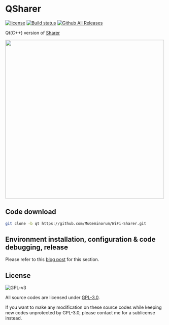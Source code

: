 # QSharer
[![license](https://img.shields.io/github/license/MuGeminorum/WiFi-Sharer.svg)](https://www.gnu.org/licenses/gpl-3.0.en.html)
[![Build status](https://ci.appveyor.com/api/projects/status/soduqye3dylqgaar/branch/qt?svg=true)](https://ci.appveyor.com/project/MuGeminorum/wifi-sharer/branch/qt)
[![Github All Releases](https://img.shields.io/github/downloads-pre/MuGeminorum/WiFi-Sharer/v1.1/total)](https://github.com/MuGeminorum/WiFi-Sharer/releases/tag/v1.1)

Qt(C++) version of [Sharer](https://github.com/MuGeminorum/WiFi-Sharer)

<img width="500" src="https://user-images.githubusercontent.com/20459298/233094268-e0e3f845-912f-479f-a01a-f749cba6b057.png" />

## Code download
```bash
git clone -b qt https://github.com/MuGeminorum/WiFi-Sharer.git
```

## Environment installation, configuration & code debugging, release
Please refer to this [blog post](https://www.cnblogs.com/MuGeminorum/p/17017063.html) for this section.

## License
![GPL-v3](https://www.gnu.org/graphics/gplv3-127x51.png)

All source codes are licensed under [GPL-3.0](https://opensource.org/licenses/GPL-3.0).

If you want to make any modification on these source codes while keeping new codes unprotected by GPL-3.0, please contact me for a sublicense instead.
